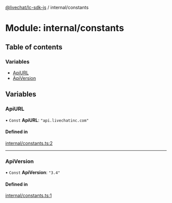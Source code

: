 [@livechat/lc-sdk-js](../README.md) / internal/constants

# Module: internal/constants

## Table of contents

### Variables

- [ApiURL](internal_constants.md#apiurl)
- [ApiVersion](internal_constants.md#apiversion)

## Variables

### ApiURL

• `Const` **ApiURL**: ``"api.livechatinc.com"``

#### Defined in

[internal/constants.ts:2](https://github.com/livechat/lc-sdk-js/blob/11cc290/src/internal/constants.ts#L2)

___

### ApiVersion

• `Const` **ApiVersion**: ``"3.4"``

#### Defined in

[internal/constants.ts:1](https://github.com/livechat/lc-sdk-js/blob/11cc290/src/internal/constants.ts#L1)
